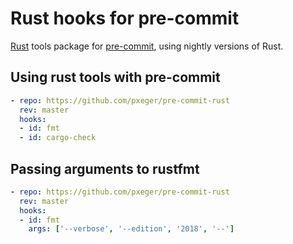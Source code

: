 # Rust hooks for pre-commit

[Rust](https://www.rust-lang.org) tools package for [pre-commit](https://pre-commit.com), using nightly versions of Rust.

## Using rust tools with pre-commit

```yaml
- repo: https://github.com/pxeger/pre-commit-rust
  rev: master
  hooks:
  - id: fmt
  - id: cargo-check
```

## Passing arguments to rustfmt

```yaml
- repo: https://github.com/pxeger/pre-commit-rust
  rev: master
  hooks:
  - id: fmt
    args: ['--verbose', '--edition', '2018', '--']
```
